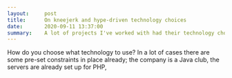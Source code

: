 ```yaml
---
layout:     post
title:      On kneejerk and hype-driven technology choices
date:       2020-09-11 13:37:00
summary:    A lot of projects I've worked with had their technology choices laid out for me and seemed to be decided quickly, on a whim, and depended on what was in vogue at the time. In this post I'd like to ramble about that.
---
```


How do you choose what technology to use? In a lot of cases there are some pre-set constraints in place already; the company is a Java club, the servers are already set up for PHP,
